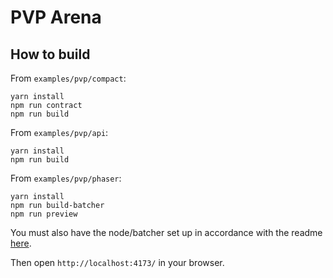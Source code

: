 # PVP Arena

## How to build

From `examples/pvp/compact`:
```
yarn install
npm run contract
npm run build
```

From `examples/pvp/api`:
```
yarn install
npm run build
```

From `examples/pvp/phaser`:
```
yarn install
npm run build-batcher
npm run preview
```

You must also have the node/batcher set up in accordance with the readme [here](https://github.com/PaimaStudios/midnight-batcher).

Then open `http://localhost:4173/` in your browser.
